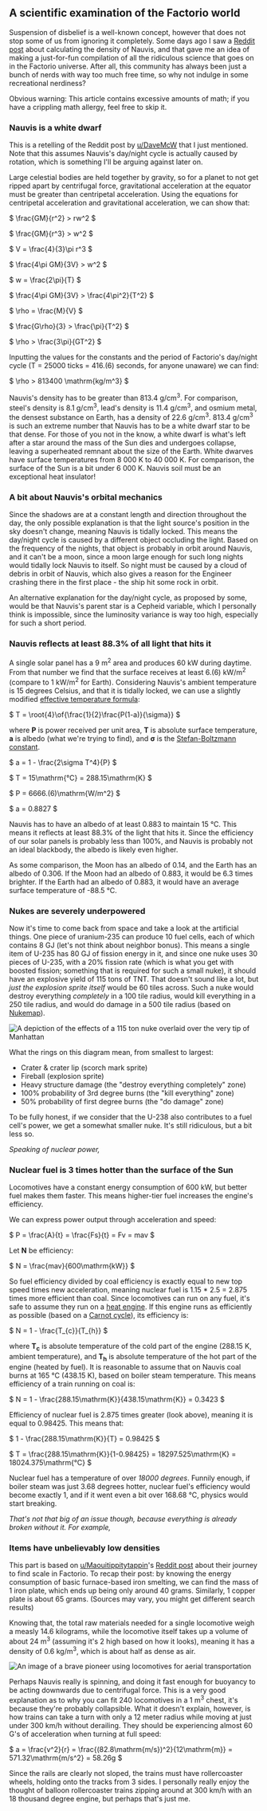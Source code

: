 ## A scientific examination of the Factorio world

Suspension of disbelief is a well-known concept, however that does not stop some of us from ignoring it completely. Some days ago I saw a [Reddit post](https://www.reddit.com/r/factorio/comments/jaz6yl/calculating_the_density_of_nauvis/) about calculating the density of Nauvis, and that gave me an idea of making a just-for-fun compilation of all the ridiculous science that goes on in the Factorio universe. After all, this community has always been just a bunch of nerds with way too much free time, so why not indulge in some recreational nerdiness?

Obvious warning: This article contains excessive amounts of math; if you have a crippling math allergy, feel free to skip it.

### Nauvis is a white dwarf

This is a retelling of the Reddit post by [u/DaveMcW](https://www.reddit.com/user/DaveMcW/) that I just mentioned. Note that this assumes Nauvis's day/night cycle is actually caused by rotation, which is something I'll be arguing against later on.

Large celestial bodies are held together by gravity, so for a planet to not get ripped apart by centrifugal force, gravitational acceleration at the equator must be greater than centripetal acceleration. Using the equations for centripetal acceleration and gravitational acceleration, we can show that:

$ \frac{GM}{r^2} > rw^2 $

$ \frac{GM}{r^3} > w^2 $

$ V = \frac{4}{3}\pi r^3 $

$ \frac{4\pi GM}{3V} > w^2 $

$ w = \frac{2\pi}{T} $

$ \frac{4\pi GM}{3V} > \frac{4\pi^2}{T^2} $

$ \rho = \frac{M}{V} $

$ \frac{G\rho}{3} > \frac{\pi}{T^2} $

$ \rho > \frac{3\pi}{GT^2} $

Inputting the values for the constants and the period of Factorio's day/night cycle (T = 25000 ticks = 416.(6) seconds, for anyone unaware) we can find:

$ \rho > 813400 \mathrm{kg/m^3} $

Nauvis's density has to be greater than 813.4 g/cm<sup>3</sup>. For comparison, steel's density is 8.1 g/cm<sup>3</sup>, lead's density is 11.4 g/cm<sup>3</sup>, and osmium metal, the densest substance on Earth, has a density of 22.6 g/cm<sup>3</sup>. 813.4 g/cm<sup>3</sup> is such an extreme number that Nauvis has to be a white dwarf star to be that dense. For those of you not in the know, a white dwarf is what's left after a star around the mass of the Sun dies and undergoes collapse, leaving a superheated remnant about the size of the Earth. White dwarves have surface temperatures from 8 000 K to 40 000 K. For comparison, the surface of the Sun is a bit under 6 000 K. Nauvis soil must be an exceptional heat insulator!

### A bit about Nauvis's orbital mechanics

Since the shadows are at a constant length and direction throughout the day, the only possible explanation is that the light source's position in the sky doesn't change, meaning Nauvis is tidally locked. This means the day/night cycle is caused by a different object occluding the light. Based on the frequency of the nights, that object is probably in orbit around Nauvis, and it can't be a moon, since a moon large enough for such long nights would tidally lock Nauvis to itself. So night must be caused by a cloud of debris in orbit of Nauvis, which also gives a reason for the Engineer crashing there in the first place - the ship hit some rock in orbit.

An alternative explanation for the day/night cycle, as proposed by some, would be that Nauvis's parent star is a Cepheid variable, which I personally think is impossible, since the luminosity variance is way too high, especially for such a short period.

### Nauvis reflects at least 88.3% of all light that hits it

A single solar panel has a 9 m<sup>2</sup> area and produces 60 kW during daytime. From that number we find that the surface receives at least 6.(6) kW/m<sup>2</sup> (compare to 1 kW/m<sup>2</sup> for Earth). Considering Nauvis's ambient temperature is 15 degrees Celsius, and that it is tidally locked, we can use a slightly modified [effective temperature formula](https://en.wikipedia.org/wiki/Effective_temperature#Surface_temperature_of_a_planet):

$ T = \root{4}\of{\frac{1}{2}\frac{P(1-a)}{\sigma}} $

where **P** is power received per unit area, **T** is absolute surface temperature, **a** is albedo (what we're trying to find), and **σ** is the [Stefan-Boltzmann constant](https://en.wikipedia.org/wiki/Stefan%E2%80%93Boltzmann_constant).

$ a = 1 - \frac{2\sigma T^4}{P} $

$ T = 15\mathrm{°C} = 288.15\mathrm{K} $

$ P = 6666.(6)\mathrm{W/m^2} $

$ a = 0.8827 $

Nauvis has to have an albedo of at least 0.883 to maintain 15 °C. This means it reflects at least 88.3% of the light that hits it. Since the efficiency of our solar panels is probably less than 100%, and Nauvis is probably not an ideal blackbody, the albedo is likely even higher.

As some comparison, the Moon has an albedo of 0.14, and the Earth has an albedo of 0.306. If the Moon had an albedo of 0.883, it would be 6.3 times brighter. If the Earth had an albedo of 0.883, it would have an average surface temperature of -88.5 °C.

### Nukes are severely underpowered

Now it's time to come back from space and take a look at the artificial things. One piece of uranium-235 can produce 10 fuel cells, each of which contains 8 GJ (let's not think about neighbor bonus). This means a single item of U-235 has 80 GJ of fission energy in it, and since one nuke uses 30 pieces of U-235, with a 20% fission rate (which is what you get with boosted fission; something that is required for such a small nuke), it should have an explosive yield of 115 tons of TNT. That doesn't sound like a lot, but *just the explosion sprite itself* would be 60 tiles across. Such a nuke would destroy everything *completely* in a 100 tile radius, would kill everything in a 250 tile radius, and would do damage in a 500 tile radius (based on [Nukemap](https://nuclearsecrecy.com/nukemap/)).

![A depiction of the effects of a 115 ton nuke overlaid over the very tip of Manhattan](https://cdn.discordapp.com/attachments/699618487097884723/769281708263735325/unknown.png)

What the rings on this diagram mean, from smallest to largest:

* Crater & crater lip (scorch mark sprite)
* Fireball (explosion sprite)
* Heavy structure damage (the "destroy everything completely" zone)
* 100% probability of 3rd degree burns (the "kill everything" zone)
* 50% probability of first degree burns (the "do damage" zone)

To be fully honest, if we consider that the U-238 also contributes to a fuel cell's power, we get a somewhat smaller nuke. It's still ridiculous, but a bit less so.

*Speaking of nuclear power,*

### Nuclear fuel is 3 times hotter than the surface of the Sun

Locomotives have a constant energy consumption of 600 kW, but better fuel makes them faster. This means higher-tier fuel increases the engine's efficiency.

We can express power output through acceleration and speed:

$ P = \frac{A}{t} = \frac{Fs}{t} = Fv = mav $

Let **N** be efficiency:

$ N = \frac{mav}{600\mathrm{kW}} $

So fuel efficiency divided by coal efficiency is exactly equal to new top speed times new acceleration, meaning nuclear fuel is 1.15 * 2.5 = 2.875 times more efficient than coal. Since locomotives can run on any fuel, it's safe to assume they run on a [heat engine](https://en.wikipedia.org/wiki/Heat_engine). If this engine runs as efficiently as possible (based on a [Carnot cycle](https://en.wikipedia.org/wiki/Carnot_cycle)), its efficiency is:

$ N = 1 - \frac{T_{c}}{T_{h}} $

where **T<sub>c</sub>** is absolute temperature of the cold part of the engine (288.15 K, ambient temperature), and **T<sub>h</sub>** is absolute temperature of the hot part of the engine (heated by fuel). It is reasonable to assume that on Nauvis coal burns at 165 °C (438.15 K), based on boiler steam temperature. This means efficiency of a train running on coal is:

$ N = 1 - \frac{288.15\mathrm{K}}{438.15\mathrm{K}} = 0.3423 $

Efficiency of nuclear fuel is 2.875 times greater (look above), meaning it is equal to 0.98425. This means that:

$ 1 - \frac{288.15\mathrm{K}}{T} = 0.98425 $

$ T = \frac{288.15\mathrm{K}}{1-0.98425} = 18297.525\mathrm{K} = 18024.375\mathrm{°C} $

Nuclear fuel has a temperature of over *18000 degrees*. Funnily enough, if boiler steam was just 3.68 degrees hotter, nuclear fuel's efficiency would become exactly 1, and if it went even a bit over 168.68 °C, physics would start breaking.

*That's not that big of an issue though, because everything is already broken without it. For example,*

### Items have unbelievably low densities

This part is based on [u/Maouitippitytappin](https://www.reddit.com/user/Maouitippitytappin/)'s [Reddit post](https://www.reddit.com/r/factorio/comments/j8cxvv/my_journey_to_find_scale_in_factorio/) about their journey to find scale in Factorio. To recap their post: by knowing the energy consumption of basic furnace-based iron smelting, we can find the mass of 1 iron plate, which ends up being only around 40 grams. Similarly, 1 copper plate is about 65 grams. (Sources may vary, you might get different search results)

Knowing that, the total raw materials needed for a single locomotive weigh a measly 14.6 kilograms, while the locomotive itself takes up a volume of about 24 m<sup>3</sup> (assuming it's 2 high based on how it looks), meaning it has a density of 0.6 kg/m<sup>3</sup>, which is about half as dense as air.

![An image of a brave pioneer using locomotives for aerial transportation](https://media.discordapp.net/attachments/622913335783850040/769291985411899392/yes.png?width=895&height=671)

Perhaps Nauvis really is spinning, and doing it fast enough for buoyancy to be acting downwards due to centrifugal force. This is a very good explanation as to why you can fit 240 locomotives in a 1 m<sup>3</sup> chest, it's because they're probably collapsible. What it doesn't explain, however, is how trains can take a turn with only a 12 meter radius while moving at just under 300 km/h without derailing. They should be experiencing almost 60 G's of acceleration when turning at full speed:

$ a = \frac{v^2}{r} = \frac{(82.8\mathrm{m/s})^2}{12\mathrm{m}} = 571.32\mathrm{m/s^2} = 58.26g $

Since the rails are clearly not sloped, the trains must have rollercoaster wheels, holding onto the tracks from 3 sides. I personally really enjoy the thought of balloon rollercoaster trains zipping around at 300 km/h with an 18 thousand degree engine, but perhaps that's just me.
